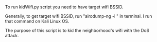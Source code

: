 To run kidWifi.py script you need to have target wifi BSSID.

Generally, to get target wifi BSSID, run "airodump-ng -i <interface>" in terminal. I run that command on Kali Linux OS.

The purpose of this script is to kid the neighborhood's wifi with the DoS attack.
